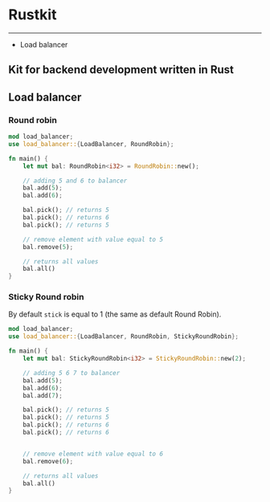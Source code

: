 # Rustkit

---

* Load balancer

## Kit for backend development written in Rust

## Load balancer

### Round robin

```rust
mod load_balancer;
use load_balancer::{LoadBalancer, RoundRobin};

fn main() {
    let mut bal: RoundRobin<i32> = RoundRobin::new();

    // adding 5 and 6 to balancer
    bal.add(5);
    bal.add(6);

    bal.pick(); // returns 5
    bal.pick(); // returns 6
    bal.pick(); // returns 5

    // remove element with value equal to 5
    bal.remove(5);

    // returns all values
    bal.all()
}

```

### Sticky Round robin

By default `stick` is equal to 1 (the same as default Round Robin).

```rust
mod load_balancer;
use load_balancer::{LoadBalancer, RoundRobin, StickyRoundRobin};

fn main() {
    let mut bal: StickyRoundRobin<i32> = StickyRoundRobin::new(2);

    // adding 5 6 7 to balancer
    bal.add(5);
    bal.add(6);
    bal.add(7);

    bal.pick(); // returns 5
    bal.pick(); // returns 5
    bal.pick(); // returns 6
    bal.pick(); // returns 6


    // remove element with value equal to 6
    bal.remove(6);

    // returns all values
    bal.all()
}

```
